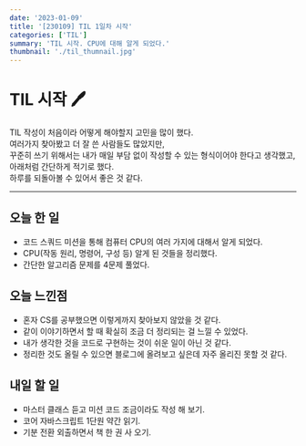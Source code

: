 ```yaml
---
date: '2023-01-09'
title: '[230109] TIL 1일차 시작'
categories: ['TIL']
summary: 'TIL 시작. CPU에 대해 알게 되었다.'
thumbnail: './til_thumnail.jpg'
---
```


# TIL 시작 🖊️

TIL 작성이 처음이라 어떻게 해야할지 고민을 많이 했다.
</br>
여러가지 찾아봤고 더 잘 쓴 사람들도 많았지만,
</br>
꾸준히 쓰기 위해서는 내가 매일 부담 없이 작성할 수 있는 형식이어야 한다고 생각했고, 아래처럼 간단하게 적기로 했다.
</br>
하루를 되돌아볼 수 있어서 좋은 것 같다.

---

## 오늘 한 일

- 코드 스쿼드 미션을 통해 컴퓨터 CPU의 여러 가지에 대해서 알게 되었다.
- CPU(작동 원리, 명령어, 구성 등) 알게 된 것들을 정리했다.
- 간단한 알고리즘 문제를 4문제 풀었다.

## 오늘 느낀점

- 혼자 CS를 공부했으면 이렇게까지 찾아보지 않았을 것 같다.
- 같이 이야기하면서 할 때 확실히 조금 더 정리되는 걸 느낄 수 있었다.
- 내가 생각한 것을 코드로 구현하는 것이 쉬운 일이 아닌 것 같다.
- 정리한 것도 올릴 수 있으면 블로그에 올려보고 싶은데 자주 올리진 못할 것 같다.

## 내일 할 일

- 마스터 클래스 듣고 미션 코드 조금이라도 작성 해 보기.
- 코어 자바스크립트 1단원 약간 읽기.
- 기분 전환 외출하면서 책 한 권 사 오기.
